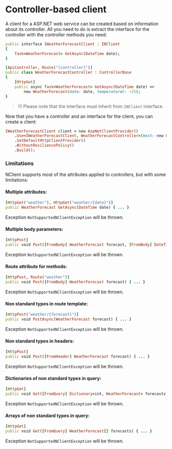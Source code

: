 # Controller-based client

A client for a ASP.NET web service can be created based on information about its controller. 
All you need to do is extract the interface for the controller with the controller methods you need:

```ruby
public interface IWeatherForecastClient : INClient
{
    Task<WeatherForecast> GetAsync(DateTime date);
}

[ApiController, Route("[controller]")]
public class WeatherForecastController : ControllerBase
{
    [HttpGet]
    public async Task<WeatherForecast> GetAsync(DateTime date) =>
        new WeatherForecast(date: date, temperatureC: -25);
}
```

> !!! Please note that the interface must inherit from `INClient` interface.  
 
Now that you have a controller and an interface for the client, you can create a client:

```ruby
IWeatherForecastClient client = new AspNetClientProvider()
    .Use<IWeatherForecastClient, WeatherForecastController>(host: new Uri("http://localhost:8080"))
    .SetDefaultHttpClientProvider()
    .WithoutResiliencePolicy()
    .Build();
```

### Limitations
NClient supports most of the attributes applied to controllers, but with some limitations:

#### Multiple attributes:
```ruby
[HttpGet("weather"), HttpGet("weather/{date}")]
public WeatherForecast GetAsync(DateTime date) { ... }
```
Exception `NotSupportedNClientException` will be thrown.

#### Multiple body parameters:
```ruby
[HttpPost]
public void Post([FromBody] WeatherForecast forecast, [FromBody] DateTime date) { ... }
```
Exception `NotSupportedNClientException` will be thrown.

#### Route attribute for methods:
```ruby
[HttpPost, Route("weather")]
public void Post([FromBody] WeatherForecast forecast) { ... }
```
Exception `NotSupportedNClientException` will be thrown.

#### Non standard types in route template:
```ruby
[HttpPost("weather/{forecast}")]
public void PostAsync(WeatherForecast forecast) { ... }
```
Exception `NotSupportedNClientException` will be thrown.

#### Non standard types in headers:
```ruby
[HttpPost]
public void Post([FromHeader] WeatherForecast forecast) { ... }
```
Exception `NotSupportedNClientException` will be thrown.

#### Dictionaries of non standard types in query:
```ruby
[HttpGet]
public void Get([FromQuery] Dictionary<int, WeatherForecast> forecasts) { ... }
```
Exception `NotSupportedNClientException` will be thrown.

#### Arrays of non standard types in query:
```ruby
[HttpGet]
public void Get([FromQuery] WeatherForecast[] forecasts) { ... }
```
Exception `NotSupportedNClientException` will be thrown.
